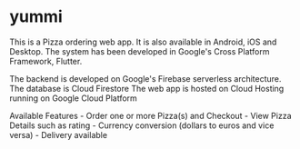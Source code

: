 # yummi

This is a Pizza ordering web app. It is also available in Android, iOS and Desktop.
The system has been developed in Google's Cross Platform Framework, Flutter.

The backend is developed on Google's Firebase serverless architecture.
The database is Cloud Firestore
The web app is hosted on Cloud Hosting running on Google Cloud Platform


Available Features
    - Order one or more Pizza(s) and Checkout
    - View Pizza Details such as rating
    - Currency conversion (dollars to euros and vice versa)
    - Delivery available
